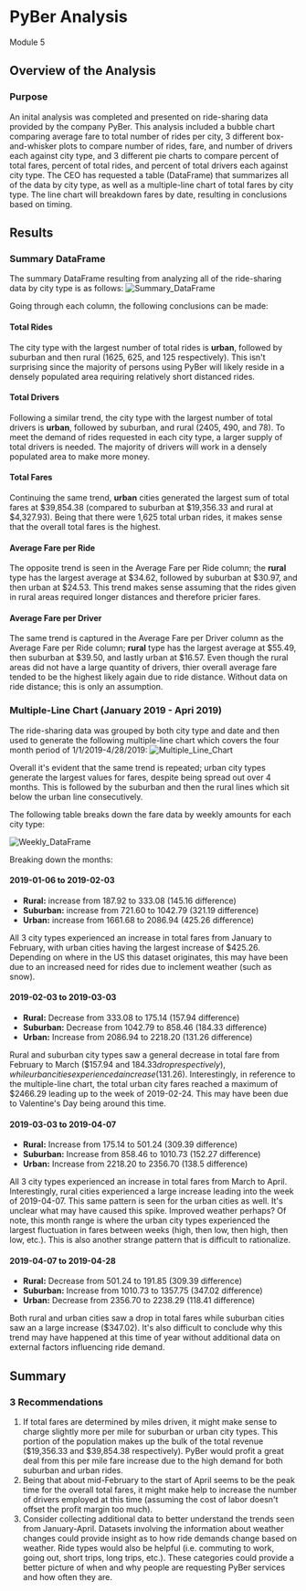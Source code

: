# PyBer Analysis
Module 5

## Overview of the Analysis
### Purpose
An inital analysis was completed and presented on ride-sharing data provided by the company PyBer. This analysis included a bubble chart comparing average fare to total number of rides per city, 3 different box-and-whisker plots to compare number of rides, fare, and number of drivers each against city type, and 3 different pie charts to compare percent of total fares, percent of total rides, and percent of total drivers each against city type. The CEO has requested a table (DataFrame) that summarizes all of the data by city type, as well as a multiple-line chart of total fares by city type. The line chart will breakdown fares by date, resulting in conclusions based on timing.

## Results
### Summary DataFrame
The summary DataFrame resulting from analyzing all of the ride-sharing data by city type is as follows:
![Summary_DataFrame](https://user-images.githubusercontent.com/107309793/179505711-fb48df28-5462-408d-90c3-cd05c41bf186.png)

Going through each column, the following conclusions can be made:
#### Total Rides
The city type with the largest number of total rides is **urban**, followed by suburban and then rural (1625, 625, and 125 respectively). This isn't surprising since the majority of persons using PyBer will likely reside in a densely populated area requiring relatively short distanced rides.
#### Total Drivers
Following a similar trend, the city type with the largest number of total drivers is **urban**, followed by suburban, and rural (2405, 490, and 78). To meet the demand of rides requested in each city type, a larger supply of total drivers is needed. The majority of drivers will work in a densely populated area to make more money.
#### Total Fares
Continuing the same trend, **urban** cities generated the largest sum of total fares at $39,854.38 (compared to suburban at $19,356.33 and rural at $4,327.93). Being that there were 1,625 total urban rides, it makes sense that the overall total fares is the highest.
#### Average Fare per Ride
The opposite trend is seen in the Average Fare per Ride column; the **rural** type has the largest average at $34.62, followed by suburban at $30.97, and then urban at $24.53. This trend makes sense assuming that the rides given in rural areas required longer distances and therefore pricier fares.
#### Average Fare per Driver
The same trend is captured in the Average Fare per Driver column as the Average Fare per Ride column; **rural** type has the largest average at $55.49, then suburban at $39.50, and lastly urban at $16.57. Even though the rural areas did not have a large quantity of drivers, thier overall average fare tended to be the highest likely again due to ride distance. Without data on ride distance; this is only an assumption.

### Multiple-Line Chart (January 2019 - Apri 2019)
The ride-sharing data was grouped by both city type and date and then used to generate the following multiple-line chart which covers the four month period of 1/1/2019-4/28/2019:
![Multiple_Line_Chart](https://user-images.githubusercontent.com/107309793/179510503-c50a3596-0062-40ea-98ba-4b511d8905ab.png)

Overall it's evident that the same trend is repeated; urban city types generate the largest values for fares, despite being spread out over 4 months. This is followed by the suburban and then the rural lines which sit below the urban line consecutively.

The following table breaks down the fare data by weekly amounts for each city type:

![Weekly_DataFrame](https://user-images.githubusercontent.com/107309793/179642026-0d44f6b8-c7c4-45ac-9b98-6db20594370a.png)

Breaking down the months:

#### 2019-01-06 to 2019-02-03
- **Rural:** increase from 187.92 to 333.08 (145.16 difference) 
- **Suburban:** increase from 721.60 to 1042.79 (321.19 difference)
- **Urban:** increase from 1661.68 to 2086.94 (425.26 difference)

All 3 city types experienced an increase in total fares from January to February, with urban cities having the largest increase of $425.26. Depending on where in the US this dataset originates, this may have been due to an increased need for rides due to inclement weather (such as snow).

#### 2019-02-03 to 2019-03-03
- **Rural:** Decrease from 333.08 to 175.14 (157.94 difference)
- **Suburban:** Decrease from 1042.79 to 858.46 (184.33 difference)
- **Urban:** Increase from 2086.94 to 2218.20 (131.26 difference)

Rural and suburban city types saw a general decrease in total fare from February to March ($157.94 and $184.33 drop respectively), while urban cities experienced a increase ($131.26). Interestingly, in reference to the multiple-line chart, the total urban city fares reached a maximum of $2466.29 leading up to the week of 2019-02-24. This may have been due to Valentine's Day being around this time.

#### 2019-03-03 to 2019-04-07
- **Rural:** Increase from 175.14 to 501.24 (309.39 difference)
- **Suburban:** Increase from 858.46 to 1010.73 (152.27 difference)
- **Urban:** Increase from 2218.20 to 2356.70 (138.5 difference)

All 3 city types experienced an increase in total fares from March to April. Interestingly, rural cities experienced a large increase leading into the week of 2019-04-07. This same pattern is seen for the urban cities as well. It's unclear what may have caused this spike. Improved weather perhaps? Of note, this month range is where the urban city types experienced the largest fluctuation in fares between weeks (high, then low, then high, then low, etc.). This is also another strange pattern that is difficult to rationalize.

#### 2019-04-07 to 2019-04-28
- **Rural:** Decrease from 501.24 to 191.85 (309.39 difference)
- **Suburban:** Increase from 1010.73 to 1357.75 (347.02 difference)
- **Urban:** Decrease from 2356.70 to 2238.29 (118.41 difference)

Both rural and urban cities saw a drop in total fares while suburban cities saw an a large increase ($347.02). It's also difficult to conclude why this trend may have happened at this time of year without additional data on external factors influencing ride demand.

## Summary

### 3 Recommendations
1. If total fares are determined by miles driven, it might make sense to charge slightly more per mile for suburban or urban city types. This portion of the population makes up the bulk of the total revenue ($19,356.33 and $39,854.38 respectively). PyBer would profit a great deal from this per mile fare increase due to the high demand for both suburban and urban rides.
2. Being that about mid-February to the start of April seems to be the peak time for the overall total fares, it might make help to increase the number of drivers employed at this time (assuming the cost of labor doesn't offset the profit margin too much).
3. Consider collecting additional data to better understand the trends seen from January-April. Datasets involving the information about weather changes could provide insight as to how ride demands change based on weather. Ride types would also be helpful (i.e. commuting to work, going out, short trips, long trips, etc.). These categories could provide a better picture of when and why people are requesting PyBer services and how often they are.
